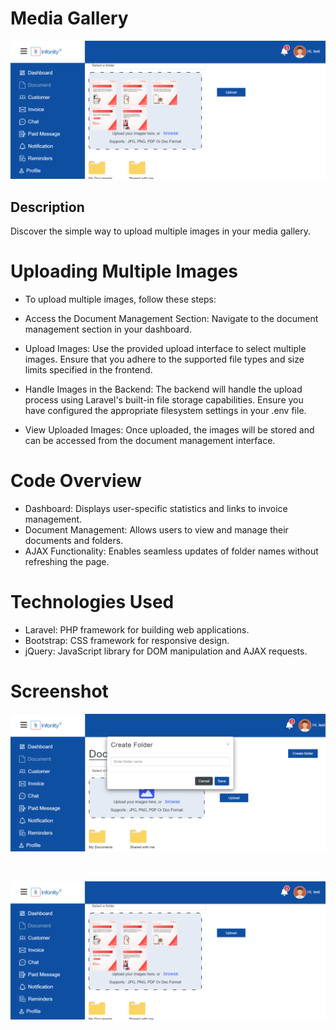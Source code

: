 # Media Gallery
<p align="center">
  <img src="https://raw.githubusercontent.com/xpert786/Backend/mediagallery/invoice_management/public/images/media-gallery.png" alt="Screenshot" >

</p>


## Description
Discover the simple way to upload multiple images in your media gallery.

# Uploading Multiple Images
- To upload multiple images, follow these steps:

- Access the Document Management Section: Navigate to the document management section in your dashboard.

- Upload Images: Use the provided upload interface to select multiple images. Ensure that you adhere to the supported file types and size limits specified in the frontend.

- Handle Images in the Backend: The backend will handle the upload process using Laravel's built-in file storage capabilities. Ensure you have configured the appropriate filesystem settings in your .env file.

- View Uploaded Images: Once uploaded, the images will be stored and can be accessed from the document management interface.

# Code Overview
- Dashboard: Displays user-specific statistics and links to invoice management.
- Document Management: Allows users to view and manage their documents and folders.
- AJAX Functionality: Enables seamless updates of folder names without refreshing the page.

# Technologies Used
- Laravel: PHP framework for building web applications.
- Bootstrap: CSS framework for responsive design.
- jQuery: JavaScript library for DOM manipulation and AJAX requests.

# Screenshot 
<p align="center">
<img src="https://raw.githubusercontent.com/xpert786/Backend/mediagallery/invoice_management/public/images/create-folder.png" alt="Screenshot" >
</p>

<br>
<p align="center">
  <img src="https://raw.githubusercontent.com/xpert786/Backend/mediagallery/invoice_management/public/images/media-gallery.png" alt="Screenshot" >

</p>
